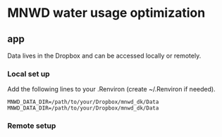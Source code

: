 # MNWD water usage optimization

## app

Data lives in the Dropbox and can be accessed locally or remotely.

### Local set up

Add the following lines to your .Renviron (create ~/.Renviron if needed).

    MNWD_DATA_DIR=/path/to/your/Dropbox/mnwd_dk/Data
    MNWD_DATA_DIR=/path/to/your/Dropbox/mnwd_dk/Data

### Remote setup
